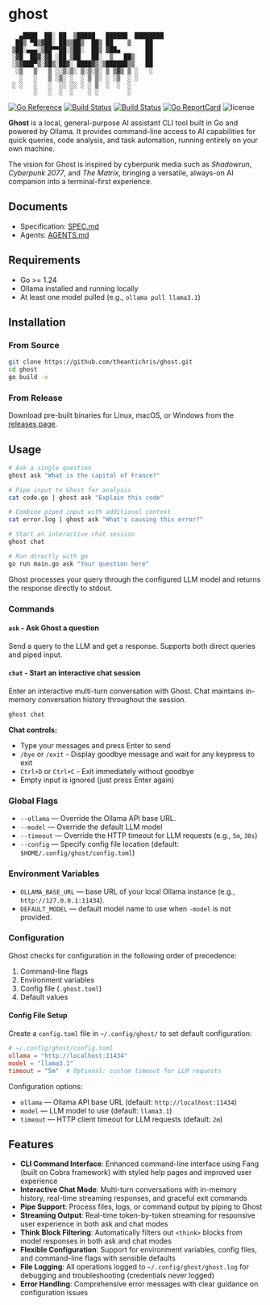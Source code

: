 # ghost

```text
   ▄████  ██░ ██  ▒█████   ██████  ████████
  ██▒ ▀█▒▓██░ ██▒▒██▒  ██▒ ██    ▒    ██
 ▒██░▄▄▄░▒██▀▀██░▒██░  ██▒ ▓██▄       ██
 ░▓█  ██▓░▓█ ░██ ▒██   ██░  ▒   ██▒   ██
 ░▒▓███▀▒░▓█▒░██▓░ ████▓▒░▒██████▒▒   ██
  ░▒   ▒   ▒ ░░▒░▒░ ▒░▒░▒░ ▒ ▒▓▒ ▒ ░   ░
   ░   ░   ▒ ░▒░ ░  ░ ▒ ▒░ ░ ░▒  ░ ░
 ░ ░   ░   ░  ░░ ░░ ░ ░ ▒  ░  ░  ░
       ░   ░  ░  ░    ░ ░        ░
```

[![Go Reference](https://pkg.go.dev/badge/github.com/theantichris/ghost.svg)](https://pkg.go.dev/github.com/theantichris/ghost)
[![Build Status](https://github.com/theantichris/ghost/actions/workflows/go.yml/badge.svg)](https://github.com/theantichris/ghost/actions)
[![Build Status](https://github.com/theantichris/ghost/actions/workflows/markdown.yml/badge.svg)](https://github.com/theantichris/ghost/actions)
[![Go ReportCard](https://goreportcard.com/badge/theantichris/ghost)](https://goreportcard.com/report/theantichris/ghost)
![license](https://img.shields.io/badge/license-MIT-informational?style=flat)

**Ghost** is a local, general-purpose AI assistant CLI tool built in Go and
powered by Ollama. It provides command-line access to AI capabilities for
quick queries, code analysis, and task automation, running entirely on your
own machine.

The vision for Ghost is inspired by cyberpunk media such as _Shadowrun_,
_Cyberpunk 2077_, and _The Matrix_, bringing a versatile, always-on AI
companion into a terminal-first experience.

## Documents

- Specification: [SPEC.md](SPEC.md)
- Agents: [AGENTS.md](AGENTS.md)

## Requirements

- Go >= 1.24
- Ollama installed and running locally
- At least one model pulled (e.g., `ollama pull llama3.1`)

## Installation

### From Source

```bash
git clone https://github.com/theantichris/ghost.git
cd ghost
go build -v
```

### From Release

Download pre-built binaries for Linux, macOS, or Windows from the [releases page](https://github.com/theantichris/ghost/releases).

## Usage

```bash
# Ask a single question
ghost ask "What is the capital of France?"

# Pipe input to Ghost for analysis
cat code.go | ghost ask "Explain this code"

# Combine piped input with additional context
cat error.log | ghost ask "What's causing this error?"

# Start an interactive chat session
ghost chat

# Run directly with go
go run main.go ask "Your question here"
```

Ghost processes your query through the configured LLM model and returns the
response directly to stdout.

### Commands

#### `ask` - Ask Ghost a question

Send a query to the LLM and get a response. Supports both direct queries and
piped input.

#### `chat` - Start an interactive chat session

Enter an interactive multi-turn conversation with Ghost. Chat maintains
in-memory conversation history throughout the session.

```bash
ghost chat
```

**Chat controls:**

- Type your messages and press Enter to send
- `/bye` or `/exit` - Display goodbye message and wait for any keypress to exit
- `Ctrl+D` or `Ctrl+C` - Exit immediately without goodbye
- Empty input is ignored (just press Enter again)

### Global Flags

- `--ollama` — Override the Ollama API base URL.
- `--model` — Override the default LLM model
- `--timeout` — Override the HTTP timeout for LLM requests (e.g., `5m`, `30s`)
- `--config` — Specify config file location (default: `$HOME/.config/ghost/config.toml`)

### Environment Variables

- `OLLAMA_BASE_URL` — base URL of your local Ollama instance (e.g., `http://127.0.0.1:11434`).
- `DEFAULT_MODEL` — default model name to use when `-model` is not provided.

### Configuration

Ghost checks for configuration in the following order of precedence:

1. Command-line flags
2. Environment variables
3. Config file (`.ghost.toml`)
4. Default values

#### Config File Setup

Create a `config.toml` file in `~/.config/ghost/` to set default configuration:

```toml
# ~/.config/ghost/config.toml
ollama = "http://localhost:11434"
model = "llama3.1"
timeout = "5m"  # Optional: custom timeout for LLM requests
```

Configuration options:

- `ollama` — Ollama API base URL (default: `http://localhost:11434`)
- `model` — LLM model to use (default: `llama3.1`)
- `timeout` — HTTP client timeout for LLM requests (default: `2m`)

## Features

- **CLI Command Interface**: Enhanced command-line interface using Fang
  (built on Cobra framework) with styled help pages and improved user
  experience
- **Interactive Chat Mode**: Multi-turn conversations with in-memory history,
  real-time streaming responses, and graceful exit commands
- **Pipe Support**: Process files, logs, or command output by piping to Ghost
- **Streaming Output**: Real-time token-by-token streaming for responsive user
  experience in both ask and chat modes
- **Think Block Filtering**: Automatically filters out `<think>` blocks from
  model responses in both ask and chat modes
- **Flexible Configuration**: Support for environment variables, config
  files, and command-line flags with sensible defaults
- **File Logging**: All operations logged to `~/.config/ghost/ghost.log` for debugging
  and troubleshooting (credentials never logged)
- **Error Handling**: Comprehensive error messages with clear guidance on
  configuration issues
